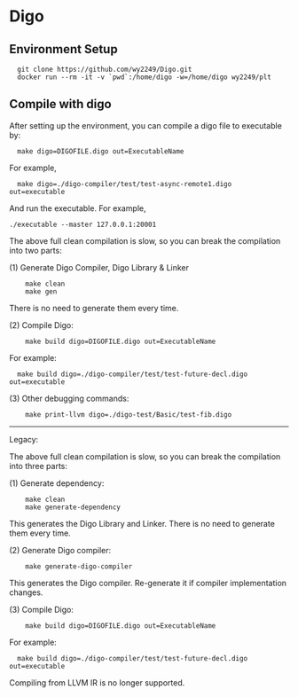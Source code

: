 # Digo
## Environment Setup

```
  git clone https://github.com/wy2249/Digo.git
  docker run --rm -it -v `pwd`:/home/digo -w=/home/digo wy2249/plt
 ```

## Compile with digo

After setting up the environment, you can compile a digo file to executable by:

```
  make digo=DIGOFILE.digo out=ExecutableName
```
  For example,

```
  make digo=./digo-compiler/test/test-async-remote1.digo out=executable
```

And run the executable. For example,

```
./executable --master 127.0.0.1:20001
```

The above full clean compilation is slow, so you can break the compilation into two parts:

(1) Generate Digo Compiler, Digo Library & Linker

```
    make clean
    make gen
```
There is no need to generate them every time.

(2)  Compile Digo:
```
    make build digo=DIGOFILE.digo out=ExecutableName
```

  For example:
```
  make build digo=./digo-compiler/test/test-future-decl.digo out=executable
```

(3)   Other debugging commands:

```
    make print-llvm digo=./digo-test/Basic/test-fib.digo
```

--------
Legacy:

The above full clean compilation is slow, so you can break the compilation into three parts:

(1) Generate dependency:
```
    make clean
    make generate-dependency
```

This generates the Digo Library and Linker. There is no need to generate them every time.

(2) Generate Digo compiler:
```
    make generate-digo-compiler
```
This generates the Digo compiler. Re-generate it if compiler implementation changes.

(3) Compile Digo:
```
    make build digo=DIGOFILE.digo out=ExecutableName
```

  For example:
```
  make build digo=./digo-compiler/test/test-future-decl.digo out=executable
```

Compiling from LLVM IR is no longer supported.

